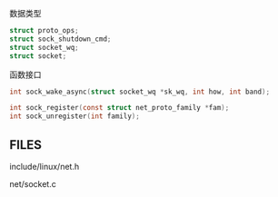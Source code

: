 


数据类型

```c
struct proto_ops;
struct sock_shutdown_cmd;
struct socket_wq;
struct socket;
```



函数接口

```c
int sock_wake_async(struct socket_wq *sk_wq, int how, int band);

int sock_register(const struct net_proto_family *fam);
int sock_unregister(int family);


```


## FILES

include/linux/net.h

net/socket.c